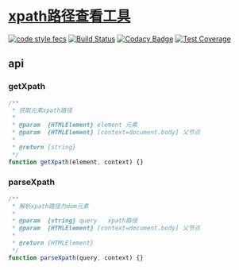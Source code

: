 # [xpath路径查看工具](//xuexb.github.io/xpath/index.html)

[![code style fecs](https://img.shields.io/badge/code%20style-fecs-brightgreen.svg)](https://github.com/ecomfe/fecs)
[![Build Status](https://img.shields.io/travis/xuexb/xpath/master.svg)](https://travis-ci.org/xuexb/xpath)
[![Codacy Badge](https://api.codacy.com/project/badge/Grade/1d59cec10d1b4cada49b434a509f2a0d)](https://www.codacy.com/app/xuexb/xpath?utm_source=github.com&utm_medium=referral&utm_content=xuexb/xpath&utm_campaign=badger)
[![Test Coverage](https://img.shields.io/coveralls/xuexb/xpath/master.svg)](https://coveralls.io/r/xuexb/xpath?branch=master)

## api

### getXpath
```js
/**
 * 获取元素xpath路径
 *
 * @param  {HTMLElement} element 元素
 * @param  {HTMLElement} [context=document.body] 父节点
 *
 * @return {string}
 */
function getXpath(element, context) {}
```


### parseXpath

```js
/**
 * 解析xpath路径为dom元素
 *
 * @param  {string} query   xpath路径
 * @param  {HTMLElement} [context=document.body] 父节点
 *
 * @return {HTMLElement}
 */
function parseXpath(query, context) {}
```